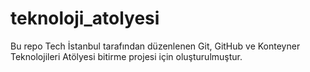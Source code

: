 # teknoloji_atolyesi
Bu repo Tech İstanbul tarafından düzenlenen Git, GitHub ve Konteyner Teknolojileri Atölyesi bitirme projesi için oluşturulmuştur.


